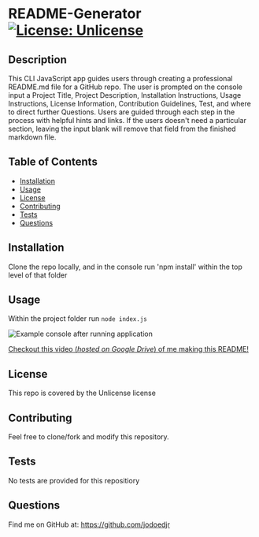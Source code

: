 # README-Generator    [![License: Unlicense](https://img.shields.io/badge/license-Unlicense-blue.svg)](http://unlicense.org/)

## Description 

This CLI JavaScript app guides users through creating a professional README.md file for a GitHub repo. The user is prompted on the console input a Project Title, Project Description, Installation Instructions, Usage Instructions, License Information, Contribution Guidelines, Test, and where to direct further Questions. Users are guided through each step in the process with helpful hints and links. If the users doesn't need a particular section, leaving the input blank will remove that field from the finished markdown file.


## Table of Contents

* [Installation](#installation)
* [Usage](#usage)
* [License](#license)
* [Contributing](#contributing)
* [Tests](#tests)
* [Questions](#questions)


## Installation

Clone the repo locally, and in the console run 'npm install' within the top level of that folder


## Usage 

Within the project folder run `node index.js`

![Example console after running application](../Assets/Capture.png)

[Checkout this video (*hosted on Google Drive*) of me making this README!](https://drive.google.com/file/d/1oT5IB0q5SDbW708oie4eoZAXZ_0UCodC/view?usp=sharing)


## License

This repo is covered by the Unlicense license


## Contributing

Feel free to clone/fork and modify this repository.


## Tests

No tests are provided for this repositiory


## Questions

Find me on GitHub at: https://github.com/jodoedjr

